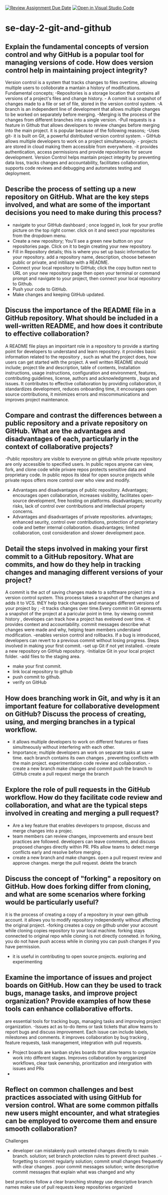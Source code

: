 [![Review Assignment Due Date](https://classroom.github.com/assets/deadline-readme-button-22041afd0340ce965d47ae6ef1cefeee28c7c493a6346c4f15d667ab976d596c.svg)](https://classroom.github.com/a/8wgCKhpZ)
[![Open in Visual Studio Code](https://classroom.github.com/assets/open-in-vscode-2e0aaae1b6195c2367325f4f02e2d04e9abb55f0b24a779b69b11b9e10269abc.svg)](https://classroom.github.com/online_ide?assignment_repo_id=18391979&assignment_repo_type=AssignmentRepo)
# se-day-2-git-and-github
## Explain the fundamental concepts of version control and why GitHub is a popular tool for managing versions of code. How does version control help in maintaining project integrity?
Version control is a system that tracks changes  to files overtime, allowing multiple users to colloborate a mantain a history of modifications. 
Fundamental concepts; -Repositories is a storage location that contains all versions of a project's files and change history.
                      - A commit is a snapshot of changes made to a file or set of file, stored in the version control system.
                      -A branch is an independent line of development that allows multiple changes to be worked on separately before merging.
                      -Merging  is the process of the changes from different branches into a single version. 
                      -Pull requests is a feature in Github that allows developers to review changes before merging into the main project.
it is popular because of the following reasons; -Uses git- it is built on Git, a powerful distributed version control system.
                       - GitHub allows multiple developers to work on a project simultaneously.
                       - projects are stored in cloud making them  accessible from everywhere. 
                       -it provides authentication, access permissions and provide repositories for secure development.
  Version Control helps mantain project integrity by preventing data loss, tracks changes and accountability, facilitates collaboration, supports code reviews and debugging  and automates testing and deployment.
                      
## Describe the process of setting up a new repository on GitHub. What are the key steps involved, and what are some of the important decisions you need to make during this process?
- navigate to your GitHub dashboard ; once logged in, look for your profile picture on the top right corner. click on it and seect your repositories from the dropdown menu.
- Create a new repository; You'll see a green new button on your repositories page. Click on it to begin creating your new repository.
- Fill in Repository details; this is where you set up basic information for your repository. add a repository name, description, choose between public or private, and initiliaze with a README.
- Connect your local repository to GitHub; click the copy button next to URL on your new repository page then open your terminal or command prompt and navigate to your project, then connect your local repository to Github.
- Push your code to GitHub.
- Make changes and keeping GitHub updated. 
## Discuss the importance of the README file in a GitHub repository. What should be included in a well-written README, and how does it contribute to effective collaboration?
A README file plays an impoirtant role in a repository to provide a starting point for developers to understand and learn repository. it provides basic information related to the repository , such as what the project does, how users can get started with the  project. 
A well written README should include; project tile and description, table of contents, Installation instructions, usage instructions, configuration and environment, features, contributing guidelines, license, authors and acknowledgments , bugs and issues.
It contributes to effective collaboration by providing collaboration, it standardizes development, reduces onboarding time, it encourages open source contributions, it minimizes errors and miscommunications and improves project maintenance.

## Compare and contrast the differences between a public repository and a private repository on GitHub. What are the advantages and disadvantages of each, particularly in the context of collaborative projects?
-Public repository are visible to everyone on gitHub while private repository are only accessible to specified users. In public repos anyone can view, fork, and clone code while privare repos protects sensitive data and proprietary code. In public repos its ideal for open source projects while private repos offers more control over who  view and modify.
* Advantages and disadvantages of public repository.
  Advantages; encourages open collaboration, increases visibility, facilitates open-source development, free hosting on platforms.
  disadvantages; security risks, lack of control over contributions and intellectual property concerns.
* Advantages and disadvantages of  private repositories.
advantages; enhanced seurity, control over contributions, protection of proprietary code and better internal collaboration.
disadvantages; limited collaboration, cost consideration and slower development pace.
 
## Detail the steps involved in making your first commit to a GitHub repository. What are commits, and how do they help in tracking changes and managing different versions of your project?
A commit is the act of saving changes made to a softtware project into a version control system. This process takes a snapshot of the changes  and adds it to VCS. thEY help track changes and manages different versions of your project by ;
-it tracks changes over time.Every commit in Git epresents a snapshot of the project at a paricular point in time. by viewing commit history , developes can track how a project has eveloved over time. 
-it provides context and accountability.  commit messages describe what changes were made and why, helping team members understand modification.
-enables version control and rollbacks. If a bug is introduced, developers can revert to a previous commit without losing progress.
Steps  involved in making  your first commit.
-set up Git if not yet installed.
-create a new repository on GitHub repository.
-Initialize Git in your local project folder.
-add files to the staging  area.
- make your first commit.
- link local repository to github
- push commit to github.
- verify on GitHub
  
## How does branching work in Git, and why is it an important feature for collaborative development on GitHub? Discuss the process of creating, using, and merging branches in a typical workflow.
- it allows multiple developers to work on different features or fixes simultneously without interfering with each other.
- Importance; multiple developers an work on separate tasks at same time.
each branch  contains its own changes , preventing conflicts with the main project.
experimentation
code review and collaboration.
-create a new branch
make changes and commit
push the branch to GitHub
create a pull request
merge the  branch

## Explore the role of pull requests in the GitHub workflow. How do they facilitate code review and collaboration, and what are the typical steps involved in creating and merging a pull request?
- Are a key feature that enables developers to propose, discuss and merge changes into a projec.
- team members can review changes, improvements and ensure best practices are followed.
  developers can leave comments, and discuss proposed changes directly within PR.
  PRs allow  teams to detect merge conflicts early and resolve before merging .
- create a new branch  and make changes.
  open a pull request
  review and approve changes.
  merge the  pull request.
  delete the branch
  
## Discuss the concept of "forking" a repository on GitHub. How does forking differ from cloning, and what are some scenarios where forking would be particularly useful?
it is the  process of creating a copy of a repository in your own github account. it allows you to modify repository independently without  affecting the original project. 
-forking creates a copy on github under your account while cloning copies repository to your local machine.
forking stays connected to original repo while cloning is not directly conneted.
in forking, you do not have push access while in cloning  you can push changes if you have  permission.
- it is useful in contributing to open source projects. exploring and experimenting
  
## Examine the importance of issues and project boards on GitHub. How can they be used to track bugs, manage tasks, and improve project organization? Provide examples of how these tools can enhance collaborative efforts.
are essential tools for tracking bugs, managing tasks and improving project organization.
-Issues act as to-do items or task tickets that allow teams to report bugs and discuss improvement. Each issue can include labels, milestones and comments. it improves collaboration by bug tracking , feature requests, task management, integration with pull requests.
- Project boards are kanban styles boards that allow teams to organize work into different stages. Improves collaboration by orgganized workflows, clear task ownership, prioritization and intergration with issues and PRs
- 
## Reflect on common challenges and best practices associated with using GitHub for version control. What are some common pitfalls new users might encounter, and what strategies can be employed to overcome them and ensure smooth collaboration?
Challenges
- developer can mistakenly push untested changes  directly to main branch.
solution; set branch  protection rules to prevent direct pushes .
-forgetting to commit regularly
solution; commit small changes frequently with clear changes .
poor commit messages
solution; write descriptive commit messages that  explain what  was changed and why

best practices
follow a clear branching  strategy
use descriptive branch names
make use of pull requests
keep repositories organized 
